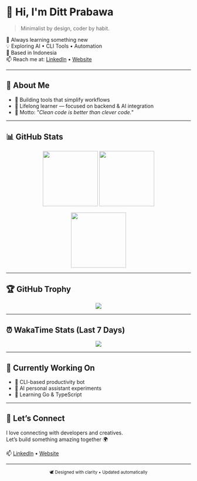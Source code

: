 # 👋 Hi, I'm Ditt Prabawa

> Minimalist by design, coder by habit.

🌱 Always learning something new  
💡 Exploring AI • CLI Tools • Automation  
📍 Based in Indonesia  
📫 Reach me at: [LinkedIn](https://linkedin.com/in/dittprabawa) • [Website](https://dittprabawa.my.id)

---

## 🧭 About Me
- 🧰 Building tools that simplify workflows  
- 🧠 Lifelong learner — focused on backend & AI integration  
- 🎯 Motto: *"Clean code is better than clever code."*

---

## 📊 GitHub Stats

<p align="center">
  <img height="150" src="https://github-readme-stats.vercel.app/api?username=dittprabawa&show_icons=true&theme=graywhite&hide_border=true" />
  <img height="150" src="https://github-readme-streak-stats.herokuapp.com/?user=dittprabawa&theme=graywhite&hide_border=true" />
</p>

<p align="center">
  <img height="150" src="https://github-readme-stats.vercel.app/api/top-langs/?username=dittprabawa&layout=compact&theme=graywhite&hide_border=true" />
</p>

---

## 🏆 GitHub Trophy

<p align="center">
  <img src="https://github-profile-trophy.vercel.app/?username=dittprabawa&theme=flat&no-frame=true&margin-w=10" />
</p>

---

## ⏰ WakaTime Stats (Last 7 Days)

<p align="center">
<img src="https://github-readme-stats.vercel.app/api/wakatime?username=dittprabawa&theme=graywhite&hide_border=true" />
</p>

---

## 🧠 Currently Working On
- 🚀 CLI-based productivity bot  
- 🧩 AI personal assistant experiments  
- 🧱 Learning Go & TypeScript

---

## 💬 Let’s Connect

I love connecting with developers and creatives.  
Let’s build something amazing together 🌍

📫 [LinkedIn](https://linkedin.com/in/dittprabawa) • [Website](https://dittprabawa.my.id)

---

<p align="center">
  <sub>🕊️ Designed with clarity • Updated automatically</sub>
</p>
